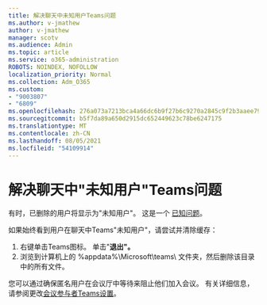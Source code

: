 ```yaml
---
title: 解决聊天中未知用户Teams问题
ms.author: v-jmathew
author: v-jmathew
manager: scotv
ms.audience: Admin
ms.topic: article
ms.service: o365-administration
ROBOTS: NOINDEX, NOFOLLOW
localization_priority: Normal
ms.collection: Adm_O365
ms.custom:
- "9003807"
- "6809"
ms.openlocfilehash: 276a073a7213bca4a66dc6b9f27b6c9270a2845c9f2b3aaee791ce28f17e9a75
ms.sourcegitcommit: b5f7da89a650d2915dc652449623c78be6247175
ms.translationtype: MT
ms.contentlocale: zh-CN
ms.lasthandoff: 08/05/2021
ms.locfileid: "54109914"
---
```

# <a name="resolving-issue-with-unknown-user-in-teams-chat"></a>解决聊天中"未知用户"Teams问题

有时，已删除的用户将显示为"未知用户"。 这是一个 [已知问题](https://docs.microsoft.com/microsoftteams/troubleshoot/known-issues/removed-user-appears-as-unknown)。

如果始终看到用户在聊天中Teams"未知用户"，请尝试并清除缓存：

1.  右键单击Teams图标。 单击"**退出"。**
2.  浏览到计算机上的 %appdata%\Microsoft\teams\ 文件夹，然后删除该目录中的所有文件。

您可以通过确保匿名用户在会议厅中等待来阻止他们加入会议。 有关详细信息，请参阅更改[会议参与者Teams设置](https://support.microsoft.com/office/change-participant-settings-for-a-teams-meeting-53261366-dbd5-45f9-aae9-a70e6354f88e)。
